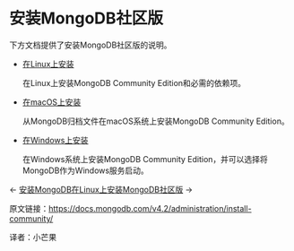 # 安装MongoDB社区版

下方文档提供了安装MongoDB社区版的说明。

- [在Linux上安装](https://docs.mongodb.com/v4.2/administration/install-on-linux/)

  在Linux上安装MongoDB Community Edition和必需的依赖项。

- [在macOS上安装](https://docs.mongodb.com/v4.2/tutorial/install-mongodb-on-os-x/)

  从MongoDB归档文件在macOS系统上安装MongoDB Community Edition。

- [在Windows上安装](https://docs.mongodb.com/v4.2/tutorial/install-mongodb-on-windows/)

  在Windows系统上安装MongoDB Community Edition，并可以选择将MongoDB作为Windows服务启动。

←  [安装MongoDB](https://docs.mongodb.com/v4.2/installation/)[在Linux上安装MongoDB社区版](https://docs.mongodb.com/v4.2/administration/install-on-linux/) →





原文链接：https://docs.mongodb.com/v4.2/administration/install-community/

译者：小芒果
